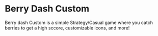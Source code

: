 # Berry Dash Custom

Berry dash Custom is a simple Strategy/Casual game where you catch berries to get a high sccore, customizable icons, and more!
